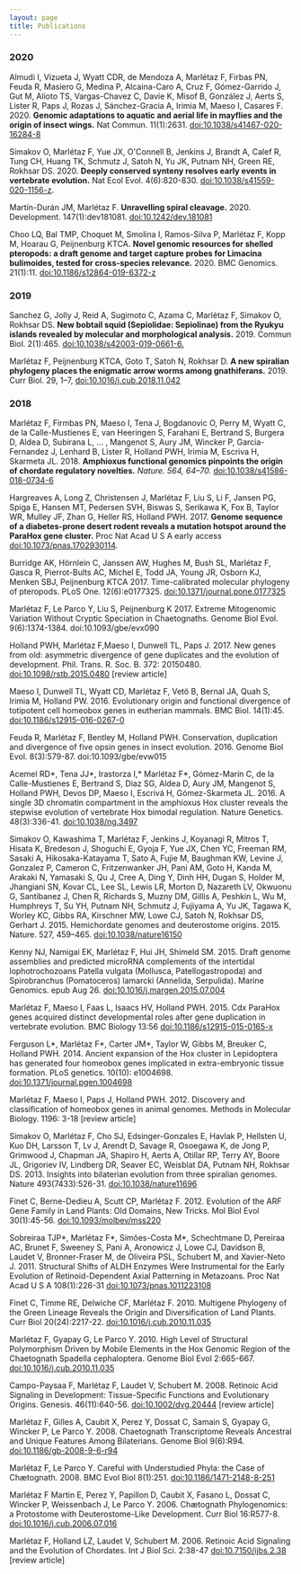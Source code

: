 ```yaml
---
layout: page
title: Publications
---
```


### 2020

Almudi I, Vizueta J, Wyatt CDR, de Mendoza A, Marlétaz F, Firbas PN, Feuda R, Masiero G, Medina P, Alcaina-Caro A, Cruz F, Gómez-Garrido J, Gut M, Alioto TS, Vargas-Chavez C, Davie K, Misof B, González J, Aerts S, Lister R, Paps J, Rozas J, Sánchez-Gracia A, Irimia M, Maeso I, Casares F. 2020. **Genomic adaptations to aquatic and aerial life in mayflies and the origin of insect wings.** Nat Commun. 11(1):2631. [doi:10.1038/s41467-020-16284-8](https://doi.org/10.1038/s41467-020-16284-8)

Simakov O, Marlétaz F, Yue JX, O'Connell B, Jenkins J, Brandt A, Calef R, Tung CH, Huang TK, Schmutz J, Satoh N, Yu JK, Putnam NH, Green RE, Rokhsar DS. 2020. **Deeply conserved synteny resolves early events in vertebrate evolution.** Nat Ecol Evol. 4(6):820-830. [doi:10.1038/s41559-020-1156-z](https://doi.org/10.1038/s41559-020-1156-z).

Martín-Durán JM, Marlétaz F. **Unravelling spiral cleavage.** 2020. Development. 147(1):dev181081. [doi:10.1242/dev.181081](https://doi.org/10.1242/dev.181081)

Choo LQ, Bal TMP, Choquet M, Smolina I, Ramos-Silva P, Marlétaz F, Kopp M, Hoarau G, Peijnenburg KTCA. **Novel genomic resources for shelled pteropods: a draft genome and target capture probes for Limacina bulimoides, tested for cross-species relevance.** 2020. BMC Genomics. 21(1):11. [doi:10.1186/s12864-019-6372-z](https://doi.org/10.1186/s12864-019-6372-z) 

### 2019

Sanchez G, Jolly J, Reid A, Sugimoto C, Azama C, Marlétaz F, Simakov O, Rokhsar DS. **New bobtail squid (Sepiolidae: Sepiolinae) from the Ryukyu islands revealed by molecular and morphological analysis.** 2019. Commun Biol. 2(1):465. [doi:10.1038/s42003-019-0661-6.](https://doi.org/10.1038/s42003-019-0661-6.)

Marlétaz F, Peijnenburg KTCA, Goto T, Satoh N, Rokhsar D. **A new spiralian phylogeny places the enigmatic arrow worms among gnathiferans.** 2019. Curr Biol. 29, 1–7, [doi:10.1016/j.cub.2018.11.042](https://doi.org/10.1016/j.cub.2018.11.042)

### 2018

Marlétaz F, Firmbas PN, Maeso I, Tena J, Bogdanovic O, Perry M, Wyatt C, de la Calle-Mustienes E, van Heeringen S, Farahani E, Bertrand S, Burgera D, Aldea D, Subirana L, … , Mangenot S, Aury JM, Wincker P, Garcia-Fernandez J, Lenhard B, Lister R, Holland PWH, Irimia M, Escriva H, Skarmeta JL. 2018. **Amphioxus functional genomics pinpoints the origin of chordate regulatory novelties.** *Nature.  564,  64–70.* [doi:10.1038/s41586-018-0734-6](https://doi.org/10.1038/s41586-018-0734-6)

Hargreaves A, Long Z, Christensen J, Marlétaz F, Liu S, Li F, Jansen PG, Spiga E, Hansen MT, Pedersen SVH, Biswas S, Serikawa K, Fox B, Taylor WR, Mulley JF, Zhan G, Heller RS, Holland PWH. 2017. **Genome sequence of a diabetes-prone desert rodent reveals a mutation hotspot around the ParaHox gene cluster.** Proc Nat Acad U S A early access [doi:10.1073/pnas.1702930114](https://doi.org/10.1073/pnas.1702930114).

Burridge AK, Hörnlein C, Janssen AW, Hughes M, Bush SL, Marlétaz F, Gasca R, Pierrot-Bults AC, Michel E, Todd JA, Young JR, Osborn KJ, Menken SBJ, Peijnenburg KTCA 2017. Time-calibrated molecular phylogeny of pteropods. PLoS One. 12(6):e0177325. [doi:10.1371/journal.pone.0177325](https://doi.org/10.1371/journal.pone.0177325) 

Marlétaz F, Le Parco Y, Liu S, Peijnenburg K 2017. Extreme Mitogenomic Variation Without Cryptic Speciation in Chaetognaths. Genome Biol Evol. 9(6):1374-1384. doi:10.1093/gbe/evx090

Holland PWH, Marlétaz F,Maeso I, Dunwell TL, Paps J. 2017. New genes from old: asymmetric divergence of gene duplicates and the evolution of development. Phil. Trans. R. Soc. B. 372: 20150480. [doi:10.1098/rstb.2015.0480](https://doi.org/10.1098/rstb.2015.0480) [review article]

Maeso I, Dunwell TL, Wyatt CD, Marlétaz F, Vetö B, Bernal JA, Quah S, Irimia M, Holland PW. 2016. Evolutionary origin and functional divergence of totipotent cell homeobox genes in eutherian mammals. BMC Biol. 14(1):45. [doi:10.1186/s12915-016-0267-0](https://doi.org/10.1186/s12915-016-0267-0)

Feuda R, Marlétaz F, Bentley M, Holland PWH. Conservation, duplication and divergence of five opsin genes in insect evolution. 2016. Genome Biol Evol. 8(3):579-87. doi:10.1093/gbe/evw015

Acemel RD*, Tena JJ*, Irastorza I,* Marlétaz F*, Gómez-Marín C, de la Calle-Mustienes E, Bertrand S, Diaz SG, Aldea D, Aury JM, Mangenot S, Holland PWH, Devos DP, Maeso I, Escrivá H, Gómez-Skarmeta JL. 2016. A single 3D chromatin compartment in the amphioxus Hox cluster reveals the stepwise evolution of vertebrate Hox bimodal regulation.  Nature Genetics. 48(3):336-41. [doi:10.1038/ng.3497](https://doi.org/10.1038/ng.3497)

Simakov O, Kawashima T, Marlétaz F, Jenkins J, Koyanagi R, Mitros T, Hisata K, Bredeson J, Shoguchi E, Gyoja F, Yue JX, Chen YC, Freeman RM, Sasaki A, Hikosaka-Katayama T, Sato A, Fujie M, Baughman KW, Levine J, Gonzalez P, Cameron C, Fritzenwanker JH, Pani AM, Goto H, Kanda M, Arakaki N, Yamasaki S, Qu J, Cree A, Ding Y, Dinh HH, Dugan S, Holder M, Jhangiani SN, Kovar CL, Lee SL, Lewis LR, Morton D, Nazareth LV, Okwuonu G, Santibanez J, Chen R, Richards S, Muzny DM, Gillis A, Peshkin L, Wu M, Humphreys T, Su YH, Putnam NH, Schmutz J, Fujiyama A, Yu JK, Tagawa K, Worley KC, Gibbs RA, Kirschner MW, Lowe CJ, Satoh N, Rokhsar DS, Gerhart J.  2015. Hemichordate genomes and deuterostome origins. 2015. Nature. 527, 459–465. [doi:10.1038/nature16150](https://doi.org/10.1038/nature16150) 

Kenny NJ, Namigai EK, Marlétaz F, Hui JH, Shimeld SM. 2015. Draft genome assemblies and predicted microRNA complements of the intertidal lophotrochozoans Patella vulgata (Mollusca, Patellogastropoda) and Spirobranchus (Pomatoceros) lamarcki (Annelida, Serpulida). Marine  Genomics. epub Aug 26. [doi:10.1016/j.margen.2015.07.004](https://doi.org/10.1016/j.margen.2015.07.004)

Marlétaz F, Maeso I, Faas L, Isaacs HV, Holland PWH. 2015. Cdx ParaHox genes acquired distinct developmental roles after gene duplication in vertebrate evolution. BMC Biology 13:56 [doi:10.1186/s12915-015-0165-x](https://doi.org/10.1186/s12915-015-0165-x)

Ferguson L*, Marlétaz F*, Carter JM*, Taylor W, Gibbs M, Breuker C, Holland PWH. 2014. Ancient expansion of the Hox cluster in Lepidoptera has generated four homeobox genes implicated in extra-embryonic tissue formation. PLoS genetics. 10(10): e1004698. [doi:10.1371/journal.pgen.1004698](https://doi.org/10.1371/journal.pgen.1004698)

Marlétaz F, Maeso I, Paps J, Holland PWH. 2012. Discovery and classification of homeobox genes in animal genomes. Methods in Molecular Biology. 1196: 3-18 [review article]

Simakov O, Marlétaz F, Cho SJ, Edsinger-Gonzales E, Havlak P, Hellsten U, Kuo DH, Larsson T, Lv J, Arendt D, Savage R, Osoegawa K, de Jong P, Grimwood J, Chapman JA, Shapiro H, Aerts A, Otillar RP, Terry AY, Boore JL, Grigoriev IV, Lindberg DR, Seaver EC, Weisblat DA, Putnam NH, Rokhsar DS. 2013. Insights into bilaterian evolution from three spiralian genomes. Nature 493(7433):526-31. [doi:10.1038/nature11696](https://doi.org/10.1038/nature11696)

Finet C, Berne-Dedieu A, Scutt CP, Marlétaz F. 2012. Evolution of the ARF Gene Family in Land Plants: Old Domains, New Tricks. Mol Biol Evol 30(1):45-56. [doi:10.1093/molbev/mss220](https://doi.org/10.1093/molbev/mss220)

Sobreiraa TJP*, Marlétaz F*, Simões-Costa M*, Schechtmane D, Pereiraa AC, Brunet F, Sweeney S, Pani A, Aronowicz J, Lowe CJ,  Davidson B, Laudet V, Bronner-Fraser M, de Oliveira PSL, Schubert M, and Xavier-Neto J. 2011. Structural Shifts of ALDH Enzymes Were Instrumental for the Early Evolution of Retinoid-Dependent Axial Patterning in Metazoans. Proc Nat Acad U S A 108(1):226-31  [doi:10.1073/pnas.1011223108](https://doi.org/10.1073/pnas.1011223108)

Finet C, Timme RE, Delwiche CF, Marlétaz F. 2010. Multigene Phylogeny of the Green Lineage Reveals the Origin and Diversification of Land Plants. Curr Biol 20(24):2217-22. [doi:10.1016/j.cub.2010.11.035](https://doi.org/10.1016/j.cub.2010.11.035)

Marlétaz F, Gyapay G, Le Parco Y. 2010. High Level of Structural Polymorphism Driven by Mobile Elements in the Hox Genomic Region of the Chaetognath Spadella cephaloptera. Genome Biol Evol 2:665-667. [doi:10.1016/j.cub.2010.11.035](https://doi.org/10.1016/j.cub.2010.11.035)

Campo-Paysaa F, Marlétaz F, Laudet V, Schubert M. 2008. Retinoic Acid Signaling in Development: Tissue-Specific Functions and Evolutionary Origins. Genesis. 46(11):640-56. [doi:10.1002/dvg.20444](https://doi.org/10.1002/dvg.20444) [review article]

Marlétaz F, Gilles A, Caubit X, Perez Y, Dossat C, Samain S, Gyapay G, Wincker P, Le Parco Y. 2008. Chaetognath Transcriptome Reveals Ancestral and Unique Features Among Bilaterians. Genome Biol  9(6):R94. [doi:10.1186/gb-2008-9-6-r94](https://doi.org/10.1186/gb-2008-9-6-r94)

Marlétaz F, Le Parco Y. Careful with Understudied Phyla: the Case of Chætognath. 2008. BMC Evol Biol 8(1):251.  [doi:10.1186/1471-2148-8-251](https://doi.org/10.1186/1471-2148-8-251) 

Marlétaz F Martin E, Perez Y, Papillon D, Caubit X, Fasano L, Dossat C, Wincker P, Weissenbach J, Le Parco Y. 2006. Chætognath Phylogenomics: a Protostome with Deuterostome-Like Development.  Curr Biol 16:R577-8. [doi:10.1016/j.cub.2006.07.016](https://doi.org/10.1016/j.cub.2006.07.016)

Marlétaz F, Holland LZ, Laudet V, Schubert M. 2006. Retinoic Acid Signaling and the Evolution of Chordates. Int J Biol Sci. 2:38-47 [doi:10.7150/ijbs.2.38](https://doi.org/10.7150/ijbs.2.38) [review article]




